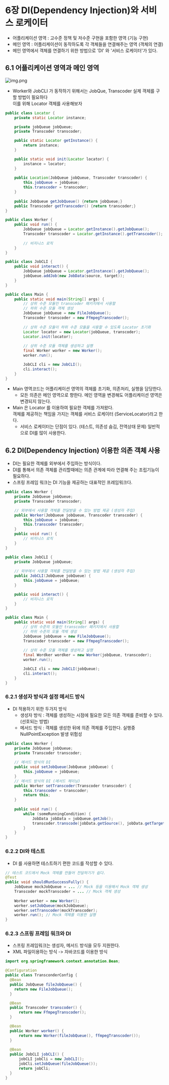 # 6장 DI(Dependency Injection)와 서비스 로케이터
- 어플리케이션 영역 : 고수준 정책 및 저수준 구현을 포함한 영역 (기능 구현)
- 메인 영역 : 어플리케이션이 동작하도록 각 객체들을 연결해주는 영역 (객체의 연결)
- 메인 영역에서 객체를 연결하기 위한 방법으로 'DI' 와 '서비스 로케이터'가 있다.

## 6.1 어플리케이션 영역과 메인 영역
![img.png](img.png)
- Worker와 JobCLI 가 동작하기 위해서는 JobQue, Transcoder 실제 객체를 구할 방법이 필요하다<br>
이를 위해 Locator 객체를 사용해보자

```java
public class Locator {
    private static Locator instance;

    private jobQueue jobQueue;
    private Transcoder transcoder;

    public static Locator getInstance() {
        return instance;
    }

    public static void init(Locator locator) {
        instance = locator;
    }
    
    public Location(JobQueue jobQueue, Transcoder transcoder) {
        this.jobQueue = jobQueue;
        this.transcoder = transcoder;
    }
    
    public JobQueue getJobQueue() {return jobQueue;}
    public Transcoder getTranscoder() {return transcoder;}
}
```
```java
public class Worker {
    public void run() {
        JobQueue jobQueue = Locator.getInstance().getJobQueue();
        Transcoder transcoder = Locator.getInstance().getTranscoder();
        
        // 비지니스 로직
    }
}

public class JobCLI {
    public void interact() {
        JobQueue jobQueue = Locator.getInstance().getJobQueue();
        jobQueue.addJob(new JobData(source, target));
    }
}
```
```java
public class Main {
    public static void main(String[] args) {
        // 상위 수준 모듈인 transcoder 패키지에서 사용할 
        // 하위 수준 모듈 객체 생성
        JobQueue jobQueue = new FileJobQueue();
        Transcoder transcoder = new FfmpegTranscoder();
        
        // 상위 수준 모듈이 하위 수준 모듈을 사용할 수 있도록 Locator 초기화
        Locator locator = new Locator(jobQueue, transcoder);
        Locator.init(locator);
        
        // 상위 수준 모듈 객체를 생성하고 실행
        final Worker worker = new Worker();
        worker.run();

        JobCLI cli = new JobCLI();
        cli.interact();
    }
}
```
- Main 영역코드는 어플리케이션 영역의 객체를 초기화, 의존처리, 실행을 담당한다.
  - 모든 의존은 메인 영역으로 향한다. 메인 영역을 변경해도 어플리케이션 영역은 변경되지 않는다.
- Main 은 Locator 를 이용하여 필요한 객체를 가져왔다. <br>
객체를 제공하는 책임을 가지는 객체를 서비스 로케이터 (ServiceLocator)라고 한다.
  - 서비스 로케이터는 단점이 있다. (테스트, 의존성 숨김, 전역상태 문제) 일반적으로 DI를 많이 사용한다.

## 6.2 DI(Dependency Injection) 이용한 의존 객체 사용
- DI는 필요한 객체를 외부에서 주입하는 방식이다.
- DI를 통해서 의존 객체를 관리할때에는 의존 관계에 따라 연결해 주는 조립기능이 필요하다.
- 스프링 프레임 워크는 DI 기능을 제공하는 대표적인 프레임워크다.

```java 
public class Worker {
    private JobQueue jobQueue;
    private Transcoder transcoder;

    // 외부에서 사용할 객체를 전달받을 수 있는 방법 제공 (생성자 주입)
    public Worker(JobQueue jobQueue, Transcoder transcoder) {
        this.jobQueue = jobQueue;
        this.transcoder transcoder;
    }
    public void run() {
        // 비지니스 로직
    }
}
```
```java
public class JobCLI {
    private JobQueue jobQueue;
    
    // 외부에서 사용할 객체를 전달받을 수 있는 방법 제공 (생성자 주입)
    public JobCLI(JobQueue jobQueue) {
        this.jobQueue = jobQueue;
    }

    public void interact() {
        // 비지니스 로직
    }
}
```
```java
public class Main {
    public static void main(String[] args) {
        // 상위 수준의 모듈인 transcoder 패키지에서 사용할 
        // 하위 수준의 모듈 객체 생성
        JobQueue jobQueue = new FileJobQueue();
        Transcoder transcoder = new FfmpegTranscoder();
        
        // 상위 수준 모듈 객체를 생성하고 실행
        final Wordker wordker = new Worker(jobQueue, transcoder);
        worker.run();

        JobCLI cli = new JobCLI(jobQueue);
        cli.interact();
    }
}
```

### 6.2.1 생성자 방식과 설정 메서드 방식
- DI 적용하기 위한 두가지 방식
  - 생성자 방식 : 객체를 생성하는 시점에 필요한 모든 의존 객체를 준비할 수 있다. (선호되는 방법)
  - 메서드 방식 : 객체를 생성한 뒤에 의존 객체를 주입한다. 실행중 NullPointException 발생 위험성
```java
public class Worker {
    private JobQueue jobQueue;
    private Transcoder transcoder;
    
    // 메서드 방식의 DI
    public void setJobQueue(JobQueue jobQueue) {
        this.jobQueue = jobQueue;
    }
    // 메서드 방식의 DI (메서드 체이닝)
    public Worker setTranscoder(Transcoder transcoder) {
        this.transcoder = transcoder;
        return this;
    }
    
    public void run() {
        while (someRunningCondition) {
            JobData jobData = jobQueue.getJob();
            transcoder.transcode(jobData.getSource(), jobData.getTarget());
        }
    }
}
```

### 6.2.2 DI와 테스트
- DI 를 사용하면 테스트하기 편한 코드를 작성할 수 있다.
```java
// 테스트 코드에서 Mock 객체를 만들어 전달하기가 쉽다.
@Test
public void shouldRunSuccessFully() {
    JobQueue mockJobQueue = ... // Mock 등을 이용해서 Mock 객체 생성
    Transcoder mockTranscoder = ... // Mock 객체 생성
    
    Worker worker = new Worker();
    worker.setJobQueue(mockJobQueue);
    worker.setTranscoder(mockTranscoder);
    worker.run(); // Mock 객체를 이용한 실행
}
```

### 6.2.3 스프링 프레임 워크와 DI
- 스프링 프레임워크는 생성자, 메서드 방식을 모두 지원한다.
- XML 파일이용하는 방식 -> 자바코드를 이용한 방식

```java
import org.springframework.context.annotation.Bean;

@Configuration
public class TransconderConfig {
  @Bean
  public JobQueue fileJobQueue() {
    return new FileJobQueue();
  }

  @Bean
  public Transcoder transcoder() {
      return new FfmpegTranscoder();
  }

  @Bean
  public Worker worker() {
      return new Worker(fileJobQueue(), ffmpegTranscoder());
  }
  
  @Bean
  public JobCLI jobCLI() {
      jobCLI jobCli = new JobCLI();
      jobCli.setJobQueue(fileJobQueue());
      return jobCli;
  }
}
```
